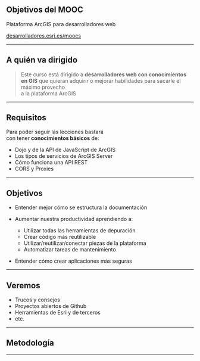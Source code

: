 <!-- .slide: class="title" -->

## Objetivos del MOOC
Plataforma ArcGIS para desarrolladores web

[desarrolladores.esri.es/moocs](http://desarrolladores.esri.es/moocs)

---

<!-- .slide: class="section" -->
## A quién va dirigido

> Este curso está dirigido a **desarrolladores web con conocimientos en GIS**
que quieran adquirir o mejorar habilidades para sacarle el máximo provecho
<br>a la plataforma ArcGIS

---

<!-- .slide: class="section" -->
## Requisitos

Para poder seguir las lecciones bastará <br>
con tener **conocimientos básicos** de:
* Dojo y de la API de JavaScript de ArcGIS
* Los tipos de servicios de ArcGIS Server
* Cómo funciona una API REST
* CORS y Proxies

---

<!-- .slide: class="section" -->
## Objetivos

* Entender mejor cómo se estructura la documentación

* Aumentar nuestra productividad aprendiendo a:
	* Utilizar todas las herramientas de depuración
	* Crear código más reutilizable
	* Utilizar/reutilizar/conectar piezas de la plataforma
	* Automatizar tareas de mantenimiento

* Entender cómo crear aplicaciones más seguras

---

<!-- .slide: class="section" -->
## Veremos

* Trucos y consejos
* Proyectos abiertos de Github
* Herramientas de Esri y de terceros
* etc.

---

<!-- .slide: class="section" -->
## Metodología

---


<!-- .slide: class="end" -->
